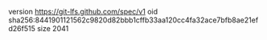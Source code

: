 version https://git-lfs.github.com/spec/v1
oid sha256:8441901121562c9820d82bbb1cffb33aa120cc4fa32ace7bfb8ae21efd26f515
size 2041
